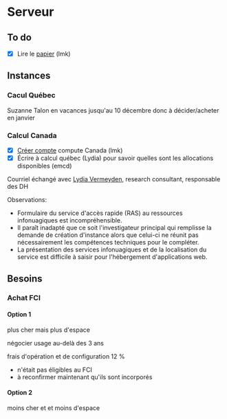 # Serveur





## To do

- [x] Lire le [papier](https://engagedri.ca/assets/documents/whitepapers/crihnLivreBlancNOIRN.pdf) (lmk)



## Instances

### Cacul Québec

Suzanne Talon en vacances jusqu'au 10 décembre donc à décider/acheter en janvier

### Calcul Canada

- [x] [Créer compte](https://ccdb.computecanada.ca/account_application) compute Canada (lmk)
- [x] Écrire à calcul québec (Lydia) pour savoir quelles sont les allocations disponibles (emcd)

Courriel échangé avec [Lydia Vermeyden](lydia.vermeyden@ace-net.ca), research consultant, responsable des DH

Observations: 

- Formulaire du service d'accès rapide (RAS) au ressources infonuagiques est incompréhensible.
- Il paraît inadapté que ce soit l'investigateur principal qui remplisse la demande de création d'instance alors que celui-ci ne réunit pas nécessairement les compétences techniques pour le compléter.
- La présentation des services infonuagiques et de la localisation du service est difficile à saisir pour l'hébergement d'applications web.



## Besoins

### Achat FCI

#### Option 1

plus cher mais plus d'espace

négocier usage au-delà des 3 ans

frais d'opération et de configuration 12 % 

- n'était pas éligibles au FCI 
- à reconfirmer maintenant qu'ils sont incorporés



#### Option 2 

moins cher et et moins d'espace

